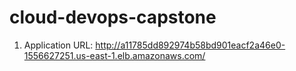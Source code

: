 # cloud-devops-capstone
1. Application URL: http://a11785dd892974b58bd901eacf2a46e0-1556627251.us-east-1.elb.amazonaws.com/
